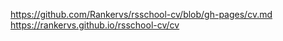 https://github.com/Rankervs/rsschool-cv/blob/gh-pages/cv.md
https://rankervs.github.io/rsschool-cv/cv